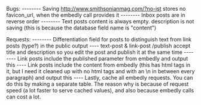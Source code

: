 
Bugs:
-------- Saving http://www.smithsonianmag.com/?no-ist stores no favicon_url, when the embedly call provides it
-------- Inbox posts are in reverse order
-------- Text posts content is always empty. description is not saving (this is because the database field name is "content")

Requests:
-------- Differentiation field for posts to distinguish text from link posts (type?) in the public output
---- text-post & link-post /publish accept title and description so you edit the post and publish it at the same time
-------- Link posts include the published parameter from embedly and output this
---- Link posts include the content from embedly (this has html tags in it, but I need it cleaned up with no html tags and with an \n in between every paragraph) and output this
---- Lastly, cache all embedly requests. You can do this by making a separate table. The reason why is because of request speed (a lot faster to serve cached values), and also because embedly calls can cost a lot.